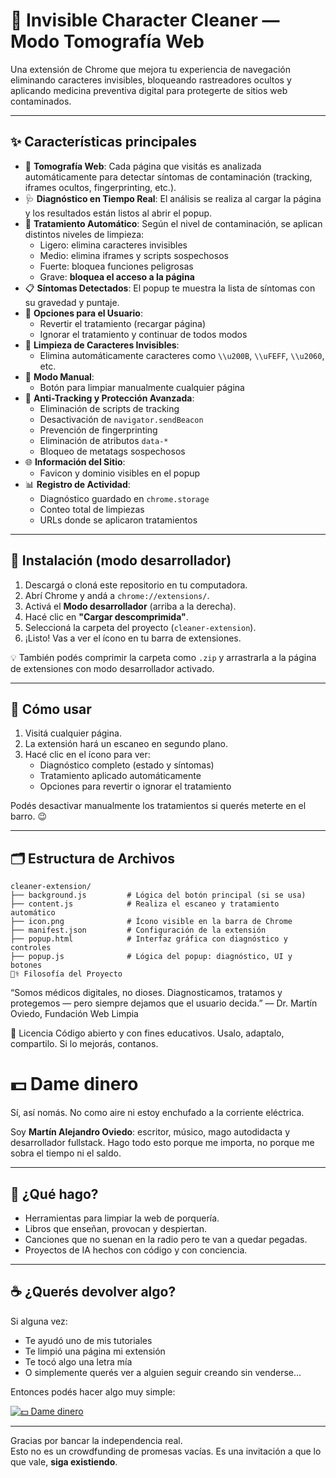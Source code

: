 
# 🧠 Invisible Character Cleaner — Modo Tomografía Web

Una extensión de Chrome que mejora tu experiencia de navegación eliminando caracteres invisibles, bloqueando rastreadores ocultos y aplicando medicina preventiva digital para protegerte de sitios web contaminados.

---

## ✨ Características principales

- 🔬 **Tomografía Web**: Cada página que visitás es analizada automáticamente para detectar síntomas de contaminación (tracking, iframes ocultos, fingerprinting, etc.).
- 🩺 **Diagnóstico en Tiempo Real**: El análisis se realiza al cargar la página y los resultados están listos al abrir el popup.
- 💉 **Tratamiento Automático**: Según el nivel de contaminación, se aplican distintos niveles de limpieza:
  - Ligero: elimina caracteres invisibles
  - Medio: elimina iframes y scripts sospechosos
  - Fuerte: bloquea funciones peligrosas
  - Grave: **bloquea el acceso a la página**
- 📋 **Síntomas Detectados**: El popup te muestra la lista de síntomas con su gravedad y puntaje.
- 🔄 **Opciones para el Usuario**:
  - Revertir el tratamiento (recargar página)
  - Ignorar el tratamiento y continuar de todos modos
- 🧽 **Limpieza de Caracteres Invisibles**:
  - Elimina automáticamente caracteres como `\\u200B`, `\\uFEFF`, `\\u2060`, etc.
- 🧼 **Modo Manual**:
  - Botón para limpiar manualmente cualquier página
- 🔐 **Anti-Tracking y Protección Avanzada**:
  - Eliminación de scripts de tracking
  - Desactivación de `navigator.sendBeacon`
  - Prevención de fingerprinting
  - Eliminación de atributos `data-*`
  - Bloqueo de metatags sospechosos
- 🌐 **Información del Sitio**:
  - Favicon y dominio visibles en el popup
- 📊 **Registro de Actividad**:
  - Diagnóstico guardado en `chrome.storage`
  - Conteo total de limpiezas
  - URLs donde se aplicaron tratamientos

---

## 🧩 Instalación (modo desarrollador)

1. Descargá o cloná este repositorio en tu computadora.
2. Abrí Chrome y andá a `chrome://extensions/`.
3. Activá el **Modo desarrollador** (arriba a la derecha).
4. Hacé clic en **"Cargar descomprimida"**.
5. Seleccioná la carpeta del proyecto (`cleaner-extension`).
6. ¡Listo! Vas a ver el ícono en tu barra de extensiones.

💡 También podés comprimir la carpeta como `.zip` y arrastrarla a la página de extensiones con modo desarrollador activado.

---

## 🚀 Cómo usar

1. Visitá cualquier página.
2. La extensión hará un escaneo en segundo plano.
3. Hacé clic en el ícono para ver:
   - Diagnóstico completo (estado y síntomas)
   - Tratamiento aplicado automáticamente
   - Opciones para revertir o ignorar el tratamiento

Podés desactivar manualmente los tratamientos si querés meterte en el barro. 😉

---

## 🗂️ Estructura de Archivos

```text
cleaner-extension/
├── background.js         # Lógica del botón principal (si se usa)
├── content.js            # Realiza el escaneo y tratamiento automático
├── icon.png              # Ícono visible en la barra de Chrome
├── manifest.json         # Configuración de la extensión
├── popup.html            # Interfaz gráfica con diagnóstico y controles
├── popup.js              # Lógica del popup: diagnóstico, UI y botones
👨‍⚕️ Filosofía del Proyecto

```

“Somos médicos digitales, no dioses. Diagnosticamos, tratamos y protegemos — pero siempre dejamos que el usuario decida.”
— Dr. Martín Oviedo, Fundación Web Limpia

📃 Licencia
Código abierto y con fines educativos. Usalo, adaptalo, compartilo. Si lo mejorás, contanos.

# 💵 Dame dinero

Sí, así nomás. No como aire ni estoy enchufado a la corriente eléctrica.

Soy **Martín Alejandro Oviedo**: escritor, músico, mago autodidacta y desarrollador fullstack. Hago todo esto porque me importa, no porque me sobra el tiempo ni el saldo.

---

## 🧠 ¿Qué hago?

- Herramientas para limpiar la web de porquería.
- Libros que enseñan, provocan y despiertan.
- Canciones que no suenan en la radio pero te van a quedar pegadas.
- Proyectos de IA hechos con código y con conciencia.

---

## ☕ ¿Querés devolver algo?

Si alguna vez:
- Te ayudó uno de mis tutoriales
- Te limpió una página mi extensión
- Te tocó algo una letra mía
- O simplemente querés ver a alguien seguir creando sin venderse...

Entonces podés hacer algo muy simple:

[![💵 Dame dinero](https://cdn.buymeacoffee.com/buttons/v2/default-yellow.png)](https://www.buymeacoffee.com/martinalejandrooviedo)

---

Gracias por bancar la independencia real.  
Esto no es un crowdfunding de promesas vacías. Es una invitación a que lo que vale, **siga existiendo**.

